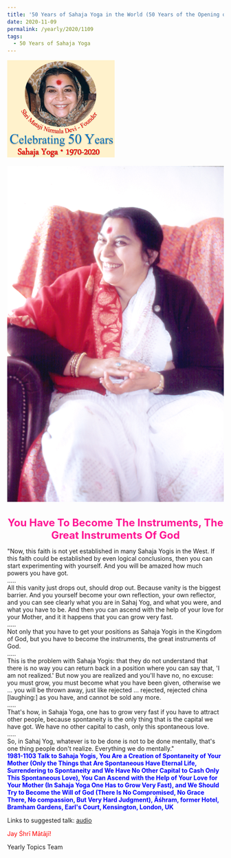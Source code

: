 ```yaml
---
title: '50 Years of Sahaja Yoga in the World (50 Years of the Opening of the Sahasrāra Chakra), Post 30'
date: 2020-11-09
permalink: /yearly/2020/1109
tags:
  - 50 Years of Sahaja Yoga
---
```


<div style="text-align: left"><img src="/images/Celebrating50YearsSahajaYoga.png" width="250" /></div><br>

<div style="text-align: center"><img src="/images/image550.jpg" /></div>

<br>
<p style="color:DeepPink; text-align:center">
<font size="+2"><b>You Have To Become The Instruments, The Great Instruments Of God</b><br></font>
</p>

<p>
"Now, this faith is not yet established in many Sahaja Yogis in the West. If this faith could be established by even logical conclusions, then you can start experimenting with yourself. And you will be amazed how much powers you have got.<br> 
.....<br>
All this vanity just drops out, should drop out. Because vanity is the biggest barrier. And you yourself become your own reflection, your own reflector, and you can see clearly what you are in Sahaj Yog, and what you were, and what you have to be. And then you can ascend with the help of your love for your Mother, and it it happens that you can grow very fast.<br> 
.....<br>
Not only that you have to get your positions as Sahaja Yogis in the Kingdom of God, but you have to become the instruments, the great instruments of God.<br>
.....<br>
This is the problem with Sahaja Yogis: that they do not understand that there is no way you can return back in a position where you can say that, 'I am not realized.' But now you are realized and you'll have no, no excuse: you must grow, you must become what you have been given, otherwise we ... you will be thrown away, just like rejected ... rejected, rejected china [laughing:] as you have, and cannot be sold any more.<br>
.....<br>
That's how, in Sahaja Yoga, one has to grow very fast if you have to attract other people, because spontaneity is the only thing that is the capital we have got. We have no other capital to cash, only this spontaneous love.<br>
.....<br>
So, in Sahaj Yog, whatever is to be done is not to be done mentally, that's one thing people don't realize. Everything we do mentally."<br>
<font color="blue"><b>1981-1103 Talk to Sahaja Yogis, You Are a Creation of Spontaneity of Your Mother (Only the Things that Are Spontaneous Have Eternal Life, Surrendering to Spontaneity and We Have No Other Capital to Cash Only This Spontaneous Love), You Can Ascend with the Help of Your Love for Your Mother (In Sahaja Yoga One Has to Grow Very Fast), and We Should Try to Become the Will of God (There Is No Compromised, No Grace There, No compassion, But Very Hard Judgment), Āśhram, former Hotel, Bramham Gardens, Earl's Court, Kensington, London, UK</b></font><br>
</p>

Links to suggested talk: <a href=""> audio</a>

<p style="color:red;">Jay Śhrī Mātājī!<br></p>

Yearly Topics Team